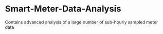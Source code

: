 # Smart-Meter-Data-Analysis
Contains advanced analysis of a large number of sub-hourly sampled meter data

